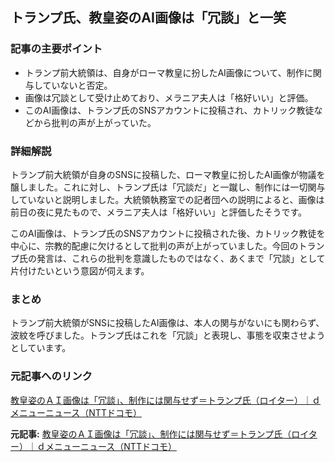 ## トランプ氏、教皇姿のAI画像は「冗談」と一笑

### 記事の主要ポイント

* トランプ前大統領は、自身がローマ教皇に扮したAI画像について、制作に関与していないと否定。
* 画像は冗談として受け止めており、メラニア夫人は「格好いい」と評価。
* このAI画像は、トランプ氏のSNSアカウントに投稿され、カトリック教徒などから批判の声が上がっていた。

### 詳細解説

トランプ前大統領が自身のSNSに投稿した、ローマ教皇に扮したAI画像が物議を醸しました。これに対し、トランプ氏は「冗談だ」と一蹴し、制作には一切関与していないと説明しました。大統領執務室での記者団への説明によると、画像は前日の夜に見たもので、メラニア夫人は「格好いい」と評価したそうです。

このAI画像は、トランプ氏のSNSアカウントに投稿された後、カトリック教徒を中心に、宗教的配慮に欠けるとして批判の声が上がっていました。今回のトランプ氏の発言は、これらの批判を意識したものではなく、あくまで「冗談」として片付けたいという意図が伺えます。

### まとめ

トランプ前大統領がSNSに投稿したAI画像は、本人の関与がないにも関わらず、波紋を呼びました。トランプ氏はこれを「冗談」と表現し、事態を収束させようとしています。

### 元記事へのリンク

[教皇姿のＡＩ画像は「冗談」、制作には関与せず＝トランプ氏（ロイター）｜ｄメニューニュース（NTTドコモ）](https://topics.smt.docomo.ne.jp/article/reuters/world/reuters-20240506006)


**元記事:** [教皇姿のＡＩ画像は「冗談」、制作には関与せず＝トランプ氏（ロイター）｜ｄメニューニュース（NTTドコモ）](https://topics.smt.docomo.ne.jp/article/reuters/world/reuters-20250506019)